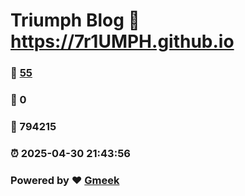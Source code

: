 # Triumph Blog :link: https://7r1UMPH.github.io 
### :page_facing_up: [55](https://7r1UMPH.github.io/tag.html) 
### :speech_balloon: 0 
### :hibiscus: 794215 
### :alarm_clock: 2025-04-30 21:43:56 
### Powered by :heart: [Gmeek](https://github.com/Meekdai/Gmeek)
